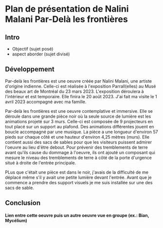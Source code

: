 # Plan de présentation de Nalini Malani Par-Delà les frontières

## Intro

- Objectif (sujet posé)
- aspect aborder (sujet divisé)

## Développement

Par-delà les frontières est une oeuvre créée par Nalini Malani, une artiste d'origine indienne. Celle-ci est réalisée à l'exposition Parrall(elles) au Musé des beaux art de Montréal du 23 mars 2023. L'exposition déroulera à l'intérieur et est temporaire. Elle finira le 20 août 2023. J'ai fait ma visite le 1 avril 2023 accompagné avec ma famille.

Par-delà les frontières est une oeuvre contemplative et immersive. Elle se déroule dans une grande pièce noir où la seule source de lumière est les animations projeté sur 3 murs. Celle-ci est composée de 9 projecteurs en tout placé sur un support au plafond. Des animations différentes jouent en boucle accompagné par une musique. La pièce a une longueur d'environ 57 pieds sur chaque côté et une hauteur d'environ 4,25 mètres (murs). Elle contient aussi des sacs de sables pour que les visiteurs puissent admirer l'oeuvre au lieu d'être debout. Pour prévenir des tremblements de terre avant qu'ils cause du dommage à l'oeuvre, ils ont ajouté un composant qui mesure le niveau des tremblements de terre à côté de la porte d'urgence situé à droite de l'entrée principale.

PLus que c'était une pièce est dans le noir, j'avais de la difficulté de me déplacé même s'il y avait une petite lumière devant l'entrée. Avant que je commence a prendre des support visuels je me suis installée sur une des sacs de sable. 

## Conclusion


#### Lien entre cette oeuvre puis un autre oeuvre vue en groupe (ex.: Bian, Mycélium)
